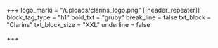 +++
logo_marki = "/uploads/clarins_logo.png"
[[header_repeater]]
block_tag_type = "h1"
bold_txt = "gruby"
break_line = false
txt_block = "Clarins"
txt_block_size = "XXL"
underline = false

+++
